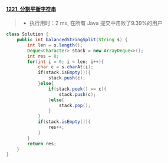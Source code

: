 #### [1221. 分割平衡字符串](https://leetcode-cn.com/problems/split-a-string-in-balanced-strings/)

> - 执行用时：2 ms, 在所有 Java 提交中击败了9.39%的用户

```java
class Solution {
    public int balancedStringSplit(String s) {
        int len = s.length();
        Deque<Character> stack = new ArrayDeque<>();
        int res = 0;
        for(int i = 0; i < len; i++){
            char c = s.charAt(i);
            if(stack.isEmpty()){
                stack.push(c);
            }else{
                if(stack.peek() == c){
                    stack.push(c);
                }else{
                    stack.pop();
                }
            }
            if(stack.isEmpty()){
                res++;
            }
        }
        return res;
    }
}
```

